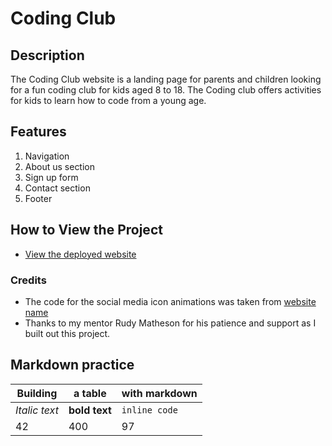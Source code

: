 # Coding Club

## Description
The Coding Club website is a landing page for parents and children looking for a fun coding club for kids aged 8 to 18. The Coding club offers activities for kids to learn how to code from a young age.

## Features
1. Navigation
2. About us section
3. Sign up form
4. Contact section
5. Footer

## How to View the Project
- [View the deployed website](https://username.github.io/codingclub/)

### Credits
- The code for the social media icon animations was taken from [website name](https://username2.github.io/projectname/)
- Thanks to my mentor Rudy Matheson for his patience and support as I built out this project.

## Markdown practice
| Building | a table | with markdown
| --- | - | - |
| *Italic text* | **bold text** | `inline code`|
| 42 | 400 | 97 |
